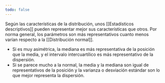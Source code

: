 ```yaml
---
todo: false
---
```


Según las características de la distribución, unos [[Estadísticos descriptivos]] pueden representar mejor sus características que otros. Por norma general, los parámetros son más representativos cuanto menos varían respecto a la [[Distribución normal]].

- Si es muy asimétrica, la mediana es más representativa de la posición que la media, y el intervalo intercuartílico es más representativo de la dispersión.
- Si se parece mucho a la normal, la media y la mediana son igual de representativos de la posición y la varianza o desviación estándar son lo que mejor representa la dispersión.

